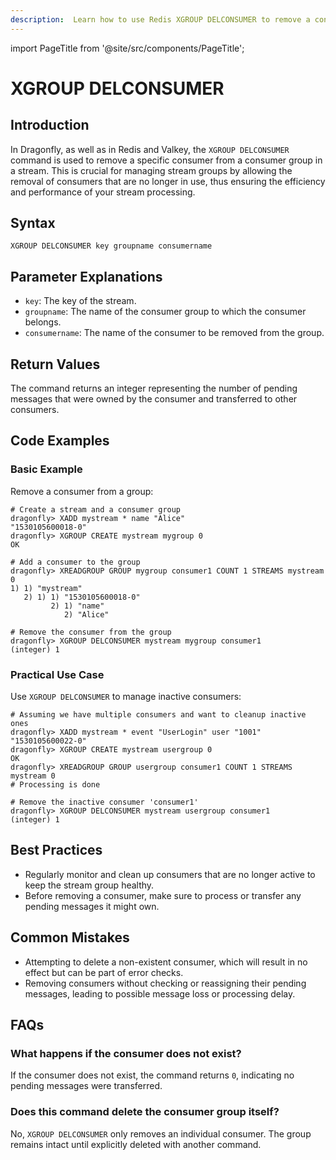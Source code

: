 ```yaml
---
description:  Learn how to use Redis XGROUP DELCONSUMER to remove a consumer from a consumer group.
---
```


import PageTitle from '@site/src/components/PageTitle';

# XGROUP DELCONSUMER

<PageTitle title="Redis XGROUP DELCONSUMER Command (Documentation) | Dragonfly" />

## Introduction

In Dragonfly, as well as in Redis and Valkey, the `XGROUP DELCONSUMER` command is used to remove a specific consumer from a consumer group in a stream.
This is crucial for managing stream groups by allowing the removal of consumers that are no longer in use, thus ensuring the efficiency and performance of your stream processing.

## Syntax

```shell
XGROUP DELCONSUMER key groupname consumername
```

## Parameter Explanations

- `key`: The key of the stream.
- `groupname`: The name of the consumer group to which the consumer belongs.
- `consumername`: The name of the consumer to be removed from the group.

## Return Values

The command returns an integer representing the number of pending messages that were owned by the consumer and transferred to other consumers.

## Code Examples

### Basic Example

Remove a consumer from a group:

```shell
# Create a stream and a consumer group
dragonfly> XADD mystream * name "Alice"
"1530105600018-0"
dragonfly> XGROUP CREATE mystream mygroup 0
OK

# Add a consumer to the group
dragonfly> XREADGROUP GROUP mygroup consumer1 COUNT 1 STREAMS mystream 0
1) 1) "mystream"
   2) 1) 1) "1530105600018-0"
         2) 1) "name"
            2) "Alice"

# Remove the consumer from the group
dragonfly> XGROUP DELCONSUMER mystream mygroup consumer1
(integer) 1
```

### Practical Use Case

Use `XGROUP DELCONSUMER` to manage inactive consumers:

```shell
# Assuming we have multiple consumers and want to cleanup inactive ones
dragonfly> XADD mystream * event "UserLogin" user "1001"
"1530105600022-0"
dragonfly> XGROUP CREATE mystream usergroup 0
OK
dragonfly> XREADGROUP GROUP usergroup consumer1 COUNT 1 STREAMS mystream 0
# Processing is done

# Remove the inactive consumer 'consumer1'
dragonfly> XGROUP DELCONSUMER mystream usergroup consumer1
(integer) 1
```

## Best Practices

- Regularly monitor and clean up consumers that are no longer active to keep the stream group healthy.
- Before removing a consumer, make sure to process or transfer any pending messages it might own.

## Common Mistakes

- Attempting to delete a non-existent consumer, which will result in no effect but can be part of error checks.
- Removing consumers without checking or reassigning their pending messages, leading to possible message loss or processing delay.

## FAQs

### What happens if the consumer does not exist?

If the consumer does not exist, the command returns `0`, indicating no pending messages were transferred.

### Does this command delete the consumer group itself?

No, `XGROUP DELCONSUMER` only removes an individual consumer. The group remains intact until explicitly deleted with another command.